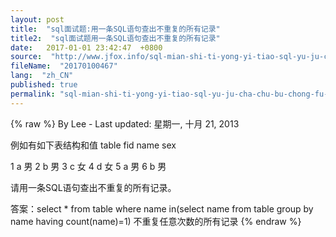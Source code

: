 ```yaml
---
layout: post
title:  "sql面试题:用一条SQL语句查出不重复的所有记录"
title2:  "sql面试题用一条SQL语句查出不重复的所有记录"
date:   2017-01-01 23:42:47  +0800
source:  "http://www.jfox.info/sql-mian-shi-ti-yong-yi-tiao-sql-yu-ju-cha-chu-bu-chong-fu-de-suo-you-ji-lu.html"
fileName:  "20170100467"
lang:  "zh_CN"
published: true
permalink: "sql-mian-shi-ti-yong-yi-tiao-sql-yu-ju-cha-chu-bu-chong-fu-de-suo-you-ji-lu.html"
---
```

{% raw %}
By Lee - Last updated: 星期一, 十月 21, 2013

例如有如下表结构和值
table
fid name  sex

1     a      男
2     b      男
3     c      女
4     d      女
5     a      男
6     b      男

请用一条SQL语句查出不重复的所有记录。

答案：select   *   from   table   where   name in(select   name   from   table   group   by   name     having   count(name)=1) 不重复任意次数的所有记录
{% endraw %}

